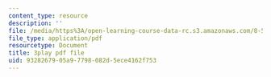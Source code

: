 ```yaml
---
content_type: resource
description: ''
file: /media/https%3A/open-learning-course-data-rc.s3.amazonaws.com/8-591j-systems-biology-fall-2014/9328267905a97798082d5ece4162f753_a8Fbmj4nIxY.pdf
file_type: application/pdf
resourcetype: Document
title: 3play pdf file
uid: 93282679-05a9-7798-082d-5ece4162f753
---
```

